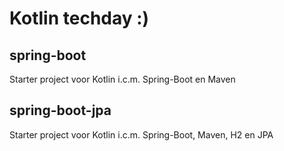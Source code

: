 # Kotlin techday :)

## spring-boot
Starter project voor Kotlin i.c.m. Spring-Boot en Maven

## spring-boot-jpa
Starter project voor Kotlin i.c.m. Spring-Boot, Maven, H2 en JPA
